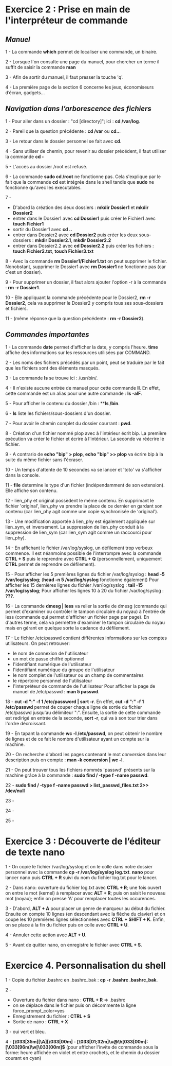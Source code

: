 # **Exercice 2 : Prise en main de l'interpréteur de commande**

## *Manuel*

1 - La commande **which** permet de localiser une commande, un binaire.

2 - Lorsque l'on consulte une page du manuel, pour chercher un terme il suffit de saisir la commande **man** 

3 - Afin de sortir du manuel, il faut presser la touche 'q'.

4 - La première page de la section 6 concerne les jeux, économiseurs d’écran, gadgets...

## *Navigation dans l’arborescence des fichiers*

1 - Pour aller dans un dossier : "cd [directory]"; ici : **cd /var/log**.

2 - Pareil que la question précédente : **cd /var** ou **cd..**.

3 - Le retour dans le dossier personnel se fait avec **cd**.

4 - Sans utiliser de chemin, pour revenir au dossier précédent, il faut utiliser la commande **cd -**

5 - L'accès au dossier /root est refusé.

6 - La commande **sudo cd /root** ne fonctionne pas. Cela s'explique par le fait que la commande **cd** est intégrée dans le shell tandis que **sudo** ne fonctionne qu'avec les executables.

7 - 
* D'abord la création des deux dossiers : **mkdir Dossier1** et **mkdir Dossier2**
* entrer dans le Dossier1 avec **cd Dossier1** puis créer le Fichier1 avec **touch Fichier1**
* sortir du Dossier1 avec **cd ..**
* entrer dans Dossier2 avec **cd Dossier2** puis créer les deux sous-dossiers : **mkdir Dossier2.1**, **mkdir Dossier2.2**
* entrer dans Dossier2.2 avec **cd Dossier2.2** puis créer les fichiers : **touch Fichier2.txt**, **touch Fichier3.txt**

8 - Avec la commande **rm Dossier1/Fichier1.txt** on peut supprimer le fichier. Nonobstant, supprimer le Dossier1 avec **rm Dossier1** ne fonctionne pas (car c'est un dossier).

9 - Pour supprimer un dossier, il faut alors ajouter l'option -r à la commande : **rm -r Dossier1**.

10 - Elle appliquant la commande précédente pour le Dossier2, **rm -r Dossier2**, cela va supprimer le Dossier2 y compris tous ses sous-dossiers et fichiers.

11 - (même réponse que la question précédente : **rm -r Dossier2**).

## *Commandes importantes*

1 - La commande **date** permet d'afficher la date, y compris l'heure. **time** affiche des informations sur les ressources utilisées par COMMAND.

2 - Les noms des fichiers précédés par un point, peut se traduire par le fait que les fichiers sont des éléments masqués.

3 - La commande **ls** se trouve ici : /usr/bin/.

4 - Il n'existe aucune entrée de manuel pour cette commande **ll**. En effet, cette commande est un alias pour une autre commande : **ls -alF**.

5 - Pour afficher le contenu du dossier /bin : ****ls /bin**.

6 - **ls** liste les fichiers/sous-dossiers d'un dossier.

7 - Pour avoir le chemin complet du dossier courrant : **pwd**.

8 - Création d'un fichier nommé plop avec à l'intérieur écrit bip. La première exécution va créer le fichier et écrire à l'intérieur. La seconde va réécrire le fichier.

9 - A contrario de **echo "bip" > plop**, **echo "bip" >> plop** va écrire bip à la suite du même fichier sans l'écraser.

10 - Un temps d'attente de 10 secondes va se lancer et 'toto' va s'afficher dans la console.

11 - **file** determine le type d'un fichier (indépendamment de son extension). Elle affiche son contenu.

12 - lien_phy et original possèdent le même contenu. En supprimant le fichier 'original', lien_phy va prendre la place de ce dernier en gardant son contenu (car lien_phy agit comme une copie synchronisée de 'original').

13 - Une modification apportée à lien_phy est également appliquée sur lien_sym, et inversement. La suppression de lien_phy conduit à la suppression de lien_sym (car lien_sym agit comme un raccourci pour lien_phy).

14 - En affichant le fichier /var/log/syslog, un défilement trop verbeux commence. Il est néanmoins possible de l'interrompre avec la commande **CTRL + S** puis le reprendre avec  **CTRL + Q** (personnellement, uniquement **CTRL** permet de reprendre ce défilement).

15 - Pour afficher les 5 premières lignes du fichier /var/log/syslog : **head -5 /var/log/syslog**; (**head -n 5 /var/log/syslog** fonctionne également)
Pour afficher les 15 dernières lignes du fichier /var/log/syslog : **tail -15 /var/log/syslog**;
Pour afficher les lignes 10 à 20 du fichier /var/log/syslog : **???**.

16 - La commande **dmesg | less** va relier la sortie de dmesg (commande qui permet d'examiner ou contrôler le tampon circulaire du noyau) à l'entrée de less (commande qui permet d'afficher un fichier page par page). En d'autres terme, cela va permettre d'examiner le tampon circulaire du noyau mais en gérant en quelque sorte la cadance du défilement.

17 - Le fichier /etc/passwd contient différentes informations sur les comptes utilisateurs. On peut retrouver:
* le nom de connexion de l'utilisateur
* un mot de passe chiffré optionnel
* l'identifiant numérique de l'utilisateur
* l'identifiant numérique du groupe de l'utilisateur
* le nom complet de l'utilisateur ou un champ de commentaires
* le répertoire personnel de l'utilisateur
* l'interpréteur de commande de l'utilisateur
Pour afficher la page de manuel de /etc/passwd : **man 5 passwd**.

18 - **cut -d ":" -f 1 /etc/password | sort -r**. En effet, **cut -d ":" -f 1 /etc/passwd** permet de couper chaque ligne de sortie du fichier /etc/passwd jusqu'au délimiteur ":". Ensuite, la sortie de cette commande est redirigé en entrée de la seconde, **sort -r**, qui va à son tour trier dans l'ordre décroissant.

19 - En tapant la commande **wc -l /etc/passwd**, on peut obtenir le nombre de lignes et de ce fait le nombre d'utilisateur ayant un compte sur la machine.

20 - On recherche d'abord les pages contenant le mot *conversion* dans leur description puis on compte : **man -k conversion | wc -l**.

21 - On peut trouver tous les fichiers nommés 'passwd' présents sur la machine grâce à la commande : **sudo find / -type f -name passwd**.

22 - **sudo find / -type f -name passwd > list_passwd_files.txt 2>> /dev/null**

23 -

24 -

25 -

# **Exercice 3 : Découverte de l’éditeur de texte nano**

1 - On copie le fichier /var/log/syslog et on le colle dans notre dossier personnel avec la commande **cp -r /var/log/syslog log.txt**. **nano** pour lancer nano puis **CTRL + R** suivi du nom du fichier log.txt pour le lancer.

2 - Dans nano: ouverture du fichier log.txt avec **CTRL + R**; une fois ouvert on entre le mot (kernel) à remplacer avec **ALT + R**; puis on saisit le nouveau mot (noyau); enfin on presse 'A' pour remplacer toutes les occurences.

3 - D'abord, **ALT + A** pour placer un genre de marqueur au début du fichier. Ensuite on compte 10 lignes (en descendant avec la flèche du clavier) et on coupe les 10 premières lignes sélectionnées avec **CTRL + SHIFT + K**. Enfin, on se place à la fin du fichier puis on colle avec **CTRL + U**.

4 - Annuler cette action avec **ALT + U**.

5 - Avant de quitter nano, on enregistre le fichier avec **CTRL + S**.

# **Exercice 4. Personnalisation du shell**

1 - Copie du fichier .bashrc en .bashrc_bak : **cp -r .bashrc .bashrc_bak**.

2 -
* Ouverture du fichier dans nano : **CTRL + R** => .bashrc
* on se déplace dans le fichier puis on décommente la ligne force_prompt_color=yes
* Enregistrement du fichier : **CTRL + S**
* Sortie de nano : **CTRL + X**

3 - oui vert et bleu.

4 - **\[\033[35m\][\A]\[\033[00m\] - \[\033[01;32m\]\u@\h\[033[00m\]:\[\033[96m\]\w\[\033[00m\]\$** (pour afficher l'invite de commande sous la forme: heure affichée en violet et entre crochets, et le chemin du dossier courant en cyan)
